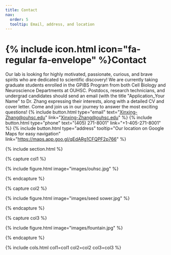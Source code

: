```yaml
---
title: Contact
nav:
  order: 5
  tooltip: Email, address, and location
---
```


# {% include icon.html icon="fa-regular fa-envelope" %}Contact

Our lab is looking for highly motivated, passionate, curious, and brave spirits who are dedicated to scientific discovery! We are currently taking graduate students enrolled in the GPiBS Program from both Cell Biology and Neuroscience Departments at OUHSC. Postdocs, research technicians, and undergrad candidates should send an email (with the title "Application_Your Name" to Dr. Zhang expressing their interests, along with a detailed CV and cover letter. Come and join us in our journey to answer the most exciting questions!
{%
  include button.html
  type="email"
  text="Xinxing-Zhang@ouhsc.edu"
  link="Xinxing-Zhang@ouhsc.edu"
%}
{%
  include button.html
  type="phone"
  text="(405) 271-8001"
  link="+1-405-271-8001"
%}
{%
  include button.html
  type="address"
  tooltip="Our location on Google Maps for easy navigation"
  link="https://maps.app.goo.gl/qEdARg1CFQPF2p766"
%}

{% include section.html %}

{% capture col1 %}

{%
  include figure.html
  image="images/ouhsc.jpg"
%}

{% endcapture %}

{% capture col2 %}

{%
  include figure.html
  image="images/seed sower.jpg"
%}

{% endcapture %}

{% capture col3 %}

{%
  include figure.html
  image="images/fountain.jpg"
%}

{% endcapture %}


{% include cols.html col1=col1 col2=col2 col3=col3 %}

